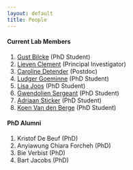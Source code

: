 ```yaml
---
layout: default
title: People
---
```


#### Current Lab Members

1. [Gust Bilcke](/pages/gust.html) (PhD Student)
2. [Lieven Clement](/pages/about.html) (Principal Investigator)
2. [Caroline Detender](/pages/caroline.html) (Postdoc)
3. [Ludger Goeminne](/pages/ludger.html) (PhD Student)
4. [Lisa Joos](/pages/lisa.html) (PhD Student)
5. [Gwendolien Sergeant](/pages/gwendolien.html) (PhD Student)
6. [Adriaan Sticker](/pages/adriaan.html) (PhD Student)
7. [Koen Van den Berge](/pages/koen.html) (PhD Student)

#### PhD Alumni

1. Kristof De Beuf (PhD)
2. Anyiawung Chiara Forcheh (PhD)
3. Bie Verbist (PhD)
4. Bart Jacobs (PhD)
